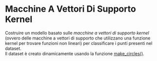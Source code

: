 # Macchine A Vettori Di Supporto Kernel

Costruire un modello basato sulle *macchine a vettori di supporto kernel* (ovvero delle macchine a vettori di supporto che utilizzano una funzione kernel per trovare funzioni non lineari) per classificare i punti presenti nel dataset.\
Il dataset è creato dinamicamente usando la funzione [make_circles()](https://scikit-learn.org/stable/modules/generated/sklearn.datasets.make_circles.html).